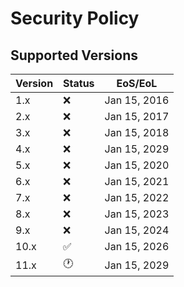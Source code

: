 # Security Policy

## Supported Versions

| Version | Status             | EoS/EoL      |
| ------- | ------------------ | ------------ |
|  1.x    | :x:                | Jan 15, 2016 |
|  2.x    | :x:                | Jan 15, 2017 |
|  3.x    | :x:                | Jan 15, 2018 |
|  4.x    | :x:                | Jan 15, 2029 |
|  5.x    | :x:                | Jan 15, 2020 |
|  6.x    | :x:                | Jan 15, 2021 |
|  7.x    | :x:                | Jan 15, 2022 |
|  8.x    | :x:                | Jan 15, 2023 |
|  9.x    | :x:                | Jan 15, 2024 |
|  10.x   | :white_check_mark: | Jan 15, 2026 |
|  11.x   | :clock1:           | Jan 15, 2029 |